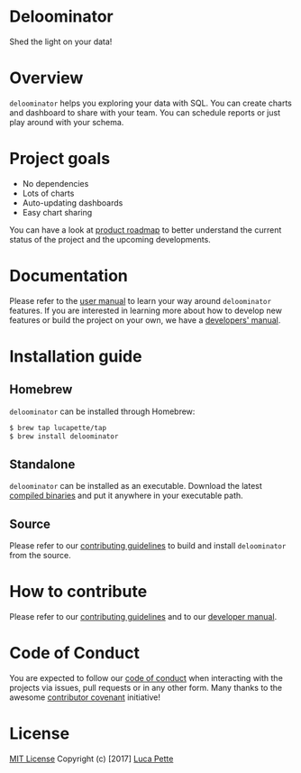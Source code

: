 # Deloominator

Shed the light on your data!

# Overview

`deloominator` helps you exploring your data with SQL. You can create charts and
dashboard to share with your team. You can schedule reports or just play around
with your schema.

# Project goals

- No dependencies
- Lots of charts
- Auto-updating dashboards
- Easy chart sharing

You can have a look at [product
roadmap](https://github.com/lucapette/deloominator/projects/1) to better
understand the current status of the project and the upcoming developments.

# Documentation

Please refer to the [user manual](/docs/user-manual.md) to learn your way around
`deloominator` features. If you are interested in learning more about how to
develop new features or build the project on your own, we have a [developers'
manual](/docs/developers-manual.md).

# Installation guide

## Homebrew

`deloominator` can be installed through Homebrew:

``` sh
$ brew tap lucapette/tap
$ brew install deloominator
```

## Standalone

`deloominator` can be installed as an executable. Download the latest [compiled
binaries](https://github.com/lucapette/deloominator/releases) and put it
anywhere in your executable path.

## Source

Please refer to our [contributing guidelines](/CONTRIBUTING.md) to build and
install `deloominator` from the source.

# How to contribute

Please refer to our [contributing guidelines](/CONTRIBUTING.md) and to our
[developer manual](/docs/developer-manual.md).

# Code of Conduct

You are expected to follow our [code of conduct](/CODE_OF_CONDUCT.md) when
interacting with the projects via issues, pull requests or in any other form.
Many thanks to the awesome [contributor
covenant](http://contributor-covenant.org/) initiative!

# License

[MIT License](/LICENSE) Copyright (c) [2017] [Luca Pette](http://lucapette.me)
